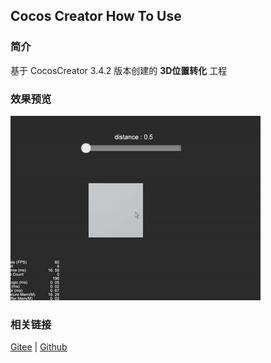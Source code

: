 ## Cocos Creator How To Use

### 简介

基于 CocosCreator 3.4.2 版本创建的 **3D位置转化** 工程

### 效果预览
![image](../../gif/202203/2022030567.gif)

### 相关链接
[Gitee](https://gitee.com/mirrors_cocos-creator/example-cases/tree/v2.4.3/assets/cases/3d) | [Github](https://github.com/cocos-creator/example-cases/tree/v2.4.3/assets/cases/3d)